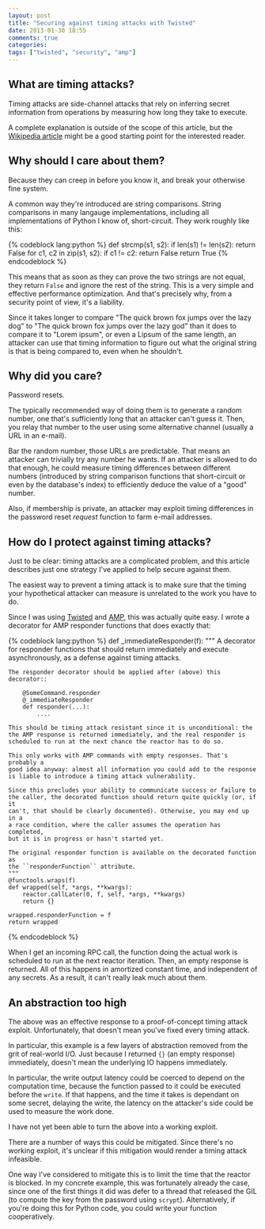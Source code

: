 ```yaml
---
layout: post
title: "Securing against timing attacks with Twisted"
date: 2013-01-30 18:55
comments: true
categories:
tags: ["twisted", "security", "amp"]
---
```


## What are timing attacks?

Timing attacks are side-channel attacks that rely on inferring secret
information from operations by measuring how long they take to execute.

A complete explanation is outside of the scope of this article, but
the [Wikipedia article](https://en.wikipedia.org/wiki/Timing_attack)
might be a good starting point for the interested reader.

## Why should I care about them?

Because they can creep in before you know it, and break your otherwise
fine system.

A common way they're introduced are string comparisons. String
comparisons in many langauge implementations, including all
implementations of Python I know of, short-circuit. They work roughly
like this:

{% codeblock lang:python %}
def strcmp(s1, s2):
    if len(s1) != len(s2):
        return False
    for c1, c2 in zip(s1, s2):
        if c1 != c2:
            return False
    return True
{% endcodeblock %}

This means that as soon as they can prove the two strings are not
equal, they return `False` and ignore the rest of the string. This is
a very simple and effective performance optimization. And that's
precisely why, from a security point of view, it's a liability.

Since it takes longer to compare "The quick brown fox jumps over the
lazy dog" to "The quick brown fox jumps over the lazy god" than it
does to compare it to "Lorem ipsum", or even a Lipsum of the same
length, an attacker can use that timing information to figure out what
the original string is that is being compared to, even when he
shouldn't.

## Why did you care?

Password resets.

The typically recommended way of doing them is to generate a random
number, one that's sufficiently long that an attacker can't guess it.
Then, you relay that number to the user using some alternative channel
(usually a URL in an e-mail).

Bar the random number, those URLs are predictable. That means an
attacker can trivially try any number he wants. If an attacker is
allowed to do that enough, he could measure timing differences between
different numbers (introduced by string comparison functions that
short-circuit or even by the database's index) to efficiently deduce
the value of a "good" number.

Also, if membership is private, an attacker may exploit timing
differences in the password reset *request* function to farm e-mail
addresses.

## How do I protect against timing attacks?

Just to be clear: timing attacks are a complicated problem, and this
article describes just one strategy I've applied to help secure
against them.

The easiest way to prevent a timing attack is to make sure that the
timing your hypothetical attacker can measure is unrelated to the work
you have to do.

Since I was using [Twisted](http://twistedmatrix.com) and
[AMP](http://amp-protocol.net/), this was actually quite easy. I wrote
a decorator for AMP responder functions that does exactly that:

{% codeblock lang:python %}
def _immediateResponder(f):
    """
    A decorator for responder functions that should return immediately and
    execute asynchronously, as a defense against timing attacks.

    The responder decorator should be applied after (above) this decorator::

        @SomeCommand.responder
        @_immediateResponder
        def responder(...):
            ....

    This should be timing attack resistant since it is unconditional: the
    the AMP response is returned immediately, and the real responder is
    scheduled to run at the next chance the reactor has to do so.

    This only works with AMP commands with empty responses. That's probably a
    good idea anyway: almost all information you could add to the response
    is liable to introduce a timing attack vulnerability.

    Since this precludes your ability to communicate success or failure to
    the caller, the decorated function should return quite quickly (or, if it
    can't, that should be clearly documented). Otherwise, you may end up in a
    a race condition, where the caller assumes the operation has completed,
    but it is in progress or hasn't started yet.

    The original responder function is available on the decorated function as
    the ``responderFunction`` attribute.
    """
    @functools.wraps(f)
    def wrapped(self, *args, **kwargs):
        reactor.callLater(0, f, self, *args, **kwargs)
        return {}

    wrapped.responderFunction = f
    return wrapped
{% endcodeblock %}

When I get an incoming RPC call, the function doing the actual work is
scheduled to run at the next reactor iteration. Then, an empty
response is returned. All of this happens in amortized constant time,
and independent of any secrets. As a result, it can't really leak
much about them.

## An abstraction too high

The above was an effective response to a proof-of-concept timing
attack exploit. Unfortunately, that doesn't mean you've fixed every
timing attack.

In particular, this example is a few layers of abstraction removed
from the grit of real-world I/O. Just because I returned `{}` (an
empty response) immediately, doesn't mean the underlying IO happens
immediately.

In particular, the write output latency could be coerced to depend on
the computation time, because the function passed to it could be
executed before the `write`. If that happens, and the time it takes is
dependant on some secret, delaying the write, the latency on the
attacker's side could be used to measure the work done.

I have not yet been able to turn the above into a working exploit.

There are a number of ways this could be mitigated. Since there's no
working exploit, it's unclear if this mitigation would render a timing
attack infeasible.

One way I've considered to mitigate this is to limit the time that the
reactor is blocked. In my concrete example, this was fortunately
already the case, since one of the first things it did was defer to a
thread that released the GIL (to compute the key from the password
using ``scrypt``). Alternatively, if you're doing this for Python
code, you could write your function cooperatively.
